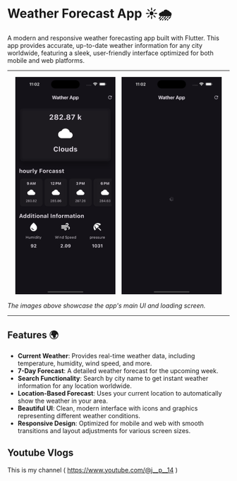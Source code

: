 # Weather Forecast App ☀️🌧️

A modern and responsive weather forecasting app built with Flutter. This app provides accurate, up-to-date weather information for any city worldwide, featuring a sleek, user-friendly interface optimized for both mobile and web platforms.

---

<p align="center">
    <img src="ss1 .png" alt="Weather App UI Screenshot" width="45%" style="display:inline-block; margin-right: 10px;"/>
    <img src="ss2.png" alt="Weather App Loading Screen" width="45%" style="display:inline-block;"/>
</p>  

*The images above showcase the app's main UI and loading screen.*

---

## Features 🌍

- **Current Weather**: Provides real-time weather data, including temperature, humidity, wind speed, and more.
- **7-Day Forecast**: A detailed weather forecast for the upcoming week.
- **Search Functionality**: Search by city name to get instant weather information for any location worldwide.
- **Location-Based Forecast**: Uses your current location to automatically show the weather in your area.
- **Beautiful UI**: Clean, modern interface with icons and graphics representing different weather conditions.
- **Responsive Design**: Optimized for mobile and web with smooth transitions and layout adjustments for various screen sizes.


## Youtube Vlogs

This is my channel ( https://www.youtube.com/@j__p__14 ) 
